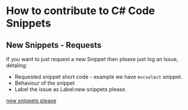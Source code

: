 # How to contribute to C# Code Snippets

## New Snippets - Requests

If you want to just request a new Snippet then please just log an Issue, detaling:

- Requested snippet short code - example we have `mvcselect` snippet. 
- Behaviour of the snippet
- Label the issue as Label:new snippets please.



<a href="/garfbradaz/csharp-codesnippets/labels/new%20snippets%20please" class="label css-truncate-target linked-labelstyle-c0e9fc" title="new snippets please">new snippets please</a>